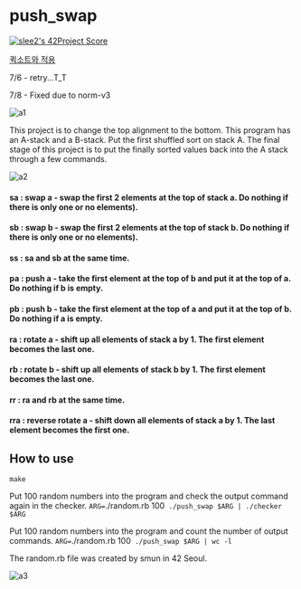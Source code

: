 # push_swap
[![slee2's 42Project Score](https://badge42.herokuapp.com/api/project/slee2/push_swap)](https://github.com/JaeSeoKim/badge42)

[퀵소트와 적용](https://velog.io/@seungju0000/series/pushswap)

7/6 - retry...T_T

7/8 - Fixed due to norm-v3

![a1](https://user-images.githubusercontent.com/53372971/131775356-8ddf713d-2187-4eb6-958e-f56b001af707.JPG)

This project is to change the top alignment to the bottom. This program has an A-stack and a B-stack. Put the first shuffled sort on stack A. The final stage of this project is to put the finally sorted values ​​back into the A stack through a few commands.

![a2](https://user-images.githubusercontent.com/53372971/131775363-2e565f65-6227-49bd-a11e-666fed217b0b.JPG)

#### sa : swap a - swap the first 2 elements at the top of stack a. Do nothing if there is only one or no elements).

#### sb : swap b - swap the first 2 elements at the top of stack b. Do nothing if there is only one or no elements).

#### ss : sa and sb at the same time.

#### pa : push a - take the first element at the top of b and put it at the top of a. Do nothing if b is empty.

#### pb : push b - take the first element at the top of a and put it at the top of b. Do nothing if a is empty.

#### ra : rotate a - shift up all elements of stack a by 1. The first element becomes the last one.

#### rb : rotate b - shift up all elements of stack b by 1. The first element becomes the last one.

#### rr : ra and rb at the same time.

#### rra : reverse rotate a - shift down all elements of stack a by 1. The last element becomes the first one.

## How to use

`make`

Put 100 random numbers into the program and check the output command again in the checker.
`ARG=`./random.rb 100` ./push_swap $ARG | ./checker $ARG`

Put 100 random numbers into the program and count the number of output commands.
`ARG=`./random.rb 100` ./push_swap $ARG | wc -l`

The random.rb file was created by smun in 42 Seoul.

![a3](https://user-images.githubusercontent.com/53372971/131775651-746a6fab-3e5c-4996-96db-7e59f0b51d3b.JPG)

